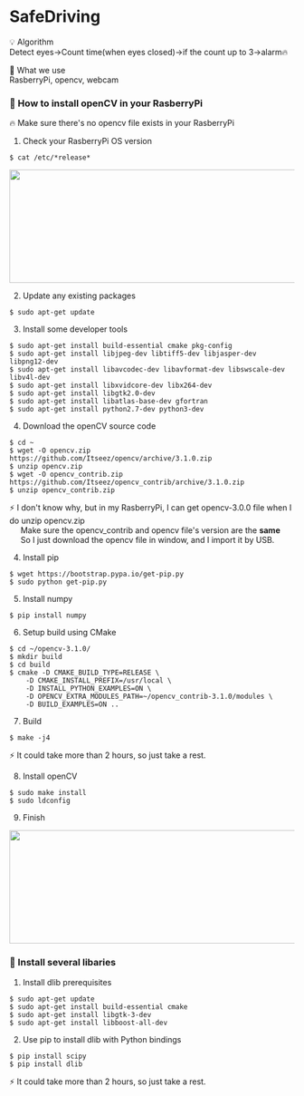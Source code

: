 # SafeDriving

💡 Algorithm   
Detect eyes->Count time(when eyes closed)->if the count up to 3->alarm🔥   

🙈 What we use   
RasberryPi, opencv, webcam

### 🌼 How to install openCV in your RasberryPi
🔥 Make sure there's no opencv file exists in your RasberryPi   
1. Check your RasberryPi OS version
```
$ cat /etc/*release*
```   
<img src="https://user-images.githubusercontent.com/57944153/99189068-b16fa000-27a2-11eb-991c-84d9f023c02f.PNG" width="600" height="200"/>

2. Update any existing packages
```
$ sudo apt-get update
```

3. Install some developer tools
```
$ sudo apt-get install build-essential cmake pkg-config
$ sudo apt-get install libjpeg-dev libtiff5-dev libjasper-dev libpng12-dev
$ sudo apt-get install libavcodec-dev libavformat-dev libswscale-dev libv4l-dev
$ sudo apt-get install libxvidcore-dev libx264-dev
$ sudo apt-get install libgtk2.0-dev
$ sudo apt-get install libatlas-base-dev gfortran
$ sudo apt-get install python2.7-dev python3-dev
```

4. Download the openCV source code
```
$ cd ~
$ wget -O opencv.zip https://github.com/Itseez/opencv/archive/3.1.0.zip
$ unzip opencv.zip
$ wget -O opencv_contrib.zip https://github.com/Itseez/opencv_contrib/archive/3.1.0.zip
$ unzip opencv_contrib.zip
```
⚡ I don't know why, but in my RasberryPi, I can get opencv-3.0.0 file when I do unzip opencv.zip   
&nbsp;&nbsp;&nbsp;&nbsp; Make sure the opencv_contrib and opencv file's version are the **same**   
&nbsp;&nbsp;&nbsp;&nbsp; So I just download the opencv file in window, and I import it by USB.   

4. Install pip
```
$ wget https://bootstrap.pypa.io/get-pip.py
$ sudo python get-pip.py
```

5. Install numpy
```
$ pip install numpy
```

6. Setup build using CMake
```
$ cd ~/opencv-3.1.0/
$ mkdir build
$ cd build
$ cmake -D CMAKE_BUILD_TYPE=RELEASE \
    -D CMAKE_INSTALL_PREFIX=/usr/local \
    -D INSTALL_PYTHON_EXAMPLES=ON \
    -D OPENCV_EXTRA_MODULES_PATH=~/opencv_contrib-3.1.0/modules \
    -D BUILD_EXAMPLES=ON ..
```

7. Build
```
$ make -j4
```
⚡ It could take more than 2 hours, so just take a rest.

8. Install openCV
```
$ sudo make install
$ sudo ldconfig
```

9. Finish
<img src="https://user-images.githubusercontent.com/57944153/99189710-d3b6ed00-27a5-11eb-88b4-37a8b0c0276d.PNG" width="600" height="200"/>

### 🌼 Install several libaries

1. Install dlib prerequisites
```
$ sudo apt-get update
$ sudo apt-get install build-essential cmake
$ sudo apt-get install libgtk-3-dev
$ sudo apt-get install libboost-all-dev
```

2. Use pip to install dlib with Python bindings
```
$ pip install scipy
$ pip install dlib
```
⚡ It could take more than 2 hours, so just take a rest.
